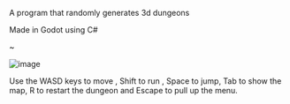 A program that randomly generates 3d dungeons

Made in Godot using C#

~

![image](https://github.com/user-attachments/assets/588658a0-4397-4278-9d59-9855a9f976aa)



Use the WASD keys to move , Shift to run , Space to jump, Tab to show the map, R to restart the dungeon and Escape to pull up the menu.
